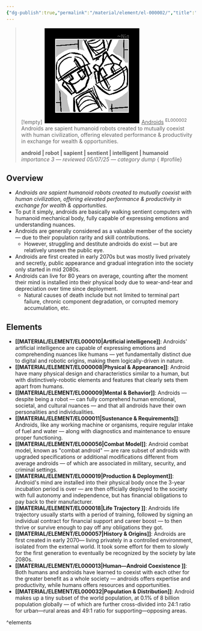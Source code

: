 ```yaml
---
{"dg-publish":true,"permalink":"/material/element/el-000002/","title":"Androids","tags":["-element"]}
---
```


>[!empty]
> ![RESOURCE/ASSET/ICON/EL000002.png|icon](/img/user/RESOURCE/ASSET/ICON/EL000002.png) <u class="title">Androids</u> <sup class="title">EL000002</sup> <b class="title"> </b>
> Androids are sapient humanoid robots created to mutually coexist with human civilization, offering elevated performance & productivity in exchange for wealth & opportunities.
> 
> <b>android | robot | sapient | sentient | intelligent | humanoid</b>
> <i class="small">importance 3 — reviewed 05/07/25 — category dump</i>
{ #profile}


## Overview

- *Androids are sapient humanoid robots created to mutually coexist with human civilization, offering elevated performance & productivity in exchange for wealth & opportunities.*
- To put it simply, androids are basically walking sentient computers with humanoid mechanical body, fully capable of expressing emotions and understanding nuances.
- Androids are generally considered as a valuable member of the society — due to their population rarity and skill contributions.
	- However, struggling and destitute androids do exist — but are relatively unseen the public eye.
- Androids are first created in early 2070s but was mostly lived privately and secretly, public appearance and gradual integration into the society only started in mid 2080s.
- Androids can live for 80 years on average, counting after the moment their mind is installed into their physical body due to wear-and-tear and depreciation over time since deployment.
	- Natural causes of death include but not limited to terminal part failure, chronic component degradation, or corrupted memory accumulation, etc.

## Elements

- **[[MATERIAL/ELEMENT/EL000010\|Artificial intelligence]]**: Androids' artificial intelligence are capable of expressing emotions and comprehending nuances like humans — yet fundamentally distinct due to digital and robotic origins, making them logically-driven in nature.
- **[[MATERIAL/ELEMENT/EL000008\|Physical & Appearance]]**: Android have many physical design and characteristics similar to a human, but with distinctively-robotic elements and features that clearly sets them apart from humans.
- **[[MATERIAL/ELEMENT/EL000009\|Mental & Behavior]]**: Androids — despite being a robot — can fully comprehend human emotional, societal, and cultural nuances — and that all androids have their own personalities and individualities.
- **[[MATERIAL/ELEMENT/EL000011\|Sustenance & Requirements]]**: Androids, like any working machine or organisms, require regular intake of fuel and water — along with diagnostics and maintenance to ensure proper functioning.
- **[[MATERIAL/ELEMENT/EL000056\|Combat Model]]**: Android combat model, known as "combat android" — are rare subset of androids with upgraded specifications or additional modifications different from average androids — of which are associated in military, security, and criminal settings.
- **[[MATERIAL/ELEMENT/EL000019\|Production & Deployment]]**: Android's mind are installed into their physical body once the 3-year incubation period is over — are then officially deployed to the society with full autonomy and independence, but has financial obligations to pay back to their manufacturer.
- **[[MATERIAL/ELEMENT/EL000018\|Life Trajectory ]]**: Androids life trajectory usually starts with a period of training, followed by signing an individual contract for financial support and career boost — to then thrive or survive enough to pay off any obligations they got.
- **[[MATERIAL/ELEMENT/EL000057\|History & Origins]]**: Androids are first created in early 2070— living privately in a controlled environment, isolated from the external world. It took some effort for them to slowly for the first generation to eventually be recognized by the society by late 2080s.
- **[[MATERIAL/ELEMENT/EL000013\|Human—Android Coexistence ]]**: Both humans and androids have learned to coexist with each other for the greater benefit as a whole society — androids offers expertise and productivity, while humans offers resources and opportunities.
- **[[MATERIAL/ELEMENT/EL000032\|Population & Distribution]]**: Android makes up a tiny subset of the world population, at 0.1% of 8 billion population globally — of which are further cross-divided into 24:1 ratio for urban—rural areas and 49:1 ratio for supporting—opposing areas.

^elements